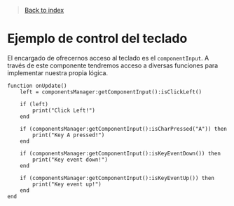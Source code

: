 > [Back to index](https://github.com/rzeronte/brakeza3d/blob/master/doc/00-index.md)

# Ejemplo de control del teclado

El encargado de ofrecernos acceso al teclado es el `componentInput`. A través de este componente tendremos acceso a diversas funciones para implementar nuestra propia lógica.


```
function onUpdate()
    left = componentsManager:getComponentInput():isClickLeft()
    
    if (left)
        print("Click Left!")
    end
    
    if (componentsManager:getComponentInput():isCharPressed("A")) then
        print("Key A pressed!")
    end
    
    if (componentsManager:getComponentInput():isKeyEventDown()) then
        print("Key event down!")
    end
    
    if (componentsManager:getComponentInput():isKeyEventUp()) then
        print("Key event up!")
    end
end

```